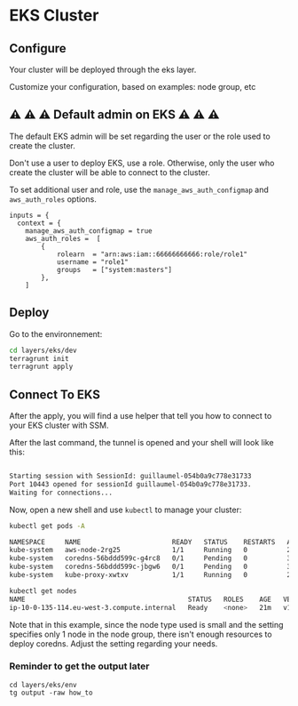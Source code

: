 # EKS Cluster

## Configure

Your cluster will be deployed through the eks layer.

Customize your configuration, based on examples: node group, etc

## ⚠️ ⚠️ ⚠️  Default admin on EKS ⚠️ ⚠️ ⚠️

The default EKS admin will be set regarding the user or the role used to create the cluster.

Don't use a user to deploy EKS, use a role. Otherwise, only the user who create the cluster will be able to connect to the cluster.

To set additional user and role, use the `manage_aws_auth_configmap` and `aws_auth_roles` options.

```
inputs = {
  context = {
    manage_aws_auth_configmap = true
    aws_auth_roles =  [
        {
            rolearn  = "arn:aws:iam::66666666666:role/role1"
            username = "role1"
            groups   = ["system:masters"]
        },
    ]
```

## Deploy

Go to the environnement:

```bash
cd layers/eks/dev
terragrunt init
terragrunt apply
```

## Connect To EKS

After the apply, you will find a use helper that tell you how to connect to your EKS cluster with SSM.

After the last command, the tunnel is opened and your shell will look like this:

```bash

Starting session with SessionId: guillaumel-054b0a9c778e31733
Port 10443 opened for sessionId guillaumel-054b0a9c778e31733.
Waiting for connections...

```

Now, open a new shell and use `kubectl` to manage your cluster:

```bash
kubectl get pods -A

NAMESPACE     NAME                       READY   STATUS    RESTARTS   AGE
kube-system   aws-node-2rg25             1/1     Running   0          21m
kube-system   coredns-56bddd599c-g4rc8   0/1     Pending   0          30m
kube-system   coredns-56bddd599c-jbgw6   0/1     Pending   0          30m
kube-system   kube-proxy-xwtxv           1/1     Running   0          21m

kubectl get nodes
NAME                                         STATUS   ROLES    AGE   VERSION
ip-10-0-135-114.eu-west-3.compute.internal   Ready    <none>   21m   v1.22.12-eks-ba74326
```

Note that in this example, since the node type used is small and the setting specifies only 1 node in the node group, there isn't enough resources to deploy coredns. Adjust the setting regarding your needs.

### Reminder to get the output later

```
cd layers/eks/env
tg output -raw how_to
```
